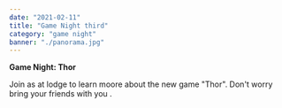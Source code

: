 ```yaml
---
date: "2021-02-11"
title: "Game Night third"
category: "game night"
banner: "./panorama.jpg"
---
```


**Game Night: Thor**


Join as at lodge to learn moore about the new game "Thor".
Don't worry bring your friends with you .
